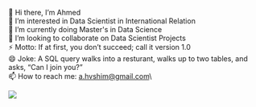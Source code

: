 👋 Hi there, I’m Ahmed\
👀 I’m interested in Data Scientist in International Relation\
🌱 I’m currently doing Master's in Data Science\
💞️ I’m looking to collaborate on Data Scientist Projects\
⚡ Motto: If at first, you don’t succeed; call it version 1.0\
😄 Joke: A SQL query walks into a resturant, walks up to two tables, and asks, “Can I join you?”\
📫 How to reach me: a.hvshim@gmail.com\


![](https://komarev.com/ghpvc/?username=ahvshim)
<!--
**ahvshim/ahvshim** is a ✨ _special_ ✨ repository because its `README.md` (this file) appears on your GitHub profile.

Here are some ideas to get you started:

- 🔭 I’m currently working on ...
- 🌱 I’m currently learning ...
- 👯 I’m looking to collaborate on ...
- 🤔 I’m looking for help with ...
- 💬 Ask me about ...
- 📫 How to reach me: ...
- 😄 Pronouns: ...
- ⚡ Fun fact: ...
-->
